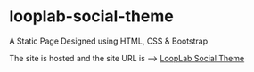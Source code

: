 # looplab-social-theme
A Static Page Designed using HTML, CSS &amp; Bootstrap

The site is hosted and the site URL is --> [LoopLab Social Theme](https://www.looplab-social-theme-av.netlify.app)
